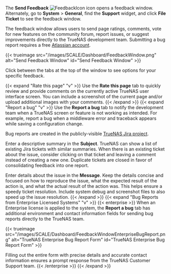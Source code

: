 &NewLine;

The **Send Feedback** ![FeedbackIcon](/images/SCALE/Dashboard/FeedbackIcon.png "Feedback Icon") icon opens a feedback window.
Alternately, go to **System** > **General**, find the **Support** widget, and click **File Ticket** to see the feedback window.

The feedback window allows users to send page ratings, comments, vote for new features on the community forum, report issues, or suggest improvements directly to the TrueNAS development team.
Submitting a bug report requires a free [Atlassian account](https://id.atlassian.com/signup).

{{< trueimage src="/images/SCALE/Dashboard/FeedbackWindow.png" alt="Send Feedback Window" id="Send Feedback Window" >}}

Click between the tabs at the top of the window to see options for your specific feedback.

{{< expand "Rate this page" "v" >}}
Use the **Rate this page** tab to quickly review and provide comments on the currently active TrueNAS user interface screen.
You can include a screenshot of the current page and/or upload additional images with your comments.
{{< /expand >}}
{{< expand "Report a bug" "v" >}}
Use the **Report a bug** tab to notify the development team when a TrueNAS screen or feature is not working as intended.
For example, report a bug when a middleware error and traceback appears while saving a configuration change.

Bug reports are created in the publicly-visible [TrueNAS Jira project](https://ixsystems.atlassian.net/jira/software/c/projects/NAS/).

Enter a descriptive summary in the **Subject**.
TrueNAS can show a list of existing Jira tickets with similar summaries.
When there is an existing ticket about the issue, consider clicking on that ticket and leaving a comment instead of creating a new one.
Duplicate tickets are closed in favor of consolidating feedback into one report.

Enter details about the issue in the **Message**.
Keep the details concise and focused on how to reproduce the issue, what the expected result of the action is, and what the actual result of the action was.
This helps ensure a speedy ticket resolution.
Include system debug and screenshot files to also speed up the issue resolution.
{{< /expand >}}
{{< expand "Bug Reports from Enterprise Licensed Systems" "v" >}}
{{< enterprise >}}
When an Enterprise license is applied to the system, the **Report a bug** tab has additional environment and contact information fields for sending bug reports directly to the TrueNAS team.

{{< trueimage src="/images/SCALE/Dashboard/FeedbackWindowEnterpriseBugReport.png" alt="TrueNAS Enterprise Bug Report Form" id="TrueNAS Enterprise Bug Report Form" >}}

Filling out the entire form with precise details and accurate contact information ensures a prompt response from the TrueNAS Customer Support team.
{{< /enterprise >}}
{{< /expand >}}
